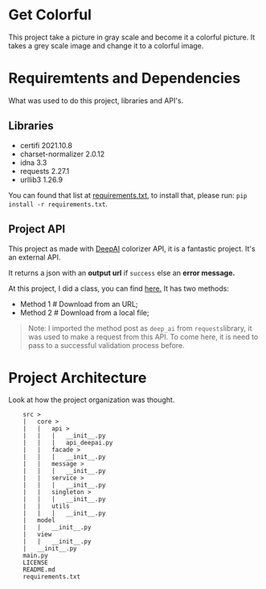 # Get Colorful

This project take a picture in gray scale and become it a colorful picture. It takes a grey scale image and change it to a colorful image.

# Requiremtents and Dependencies

What was used to do this project, libraries and API's.

## Libraries

* certifi 2021.10.8
* charset-normalizer 2.0.12
* idna 3.3
* requests 2.27.1
* urllib3 1.26.9

You can found that list at [requirements.txt](requirements.txt), to install that, please run: <code>pip install -r requirements.txt</code>.

## Project API

This project as made with [DeepAI](https://deepai.org/machine-learning-model/colorizer) colorizer API, it is a fantastic project. It's an external API.

It returns a json with an **output url** if ```success``` else an **error message.**

At this project, I did a class, you can find [here.](src/core/api/api_deepai.py) It has two methods:

* Method 1 # Download from an URL;
* Method 2 # Download from a local file;

> Note: I imported the method post as ```deep_ai``` from ```requests```library, it was used to make a request from this API. To come here, it is need to pass to a successful validation process before.


# Project Architecture

Look at how the project organization was thought.

```
    src >
    |   core >
    |   |   api >
    |   |   |   __init__.py
    |   |   |   api_deepai.py
    |   |   facade >
    |   |   |   __init__.py
    |   |   message >
    |   |   |   __init__.py
    |   |   service >
    |   |   |   __init__.py
    |   |   singleton >
    |   |   |   __init__.py
    |   |   utils
    |   |   |   __init__.py
    |   model
    |   |   __init__.py
    |   view
    |   |   __init__.py
    |   __init__.py
    main.py
    LICENSE
    README.md
    requirements.txt
```
